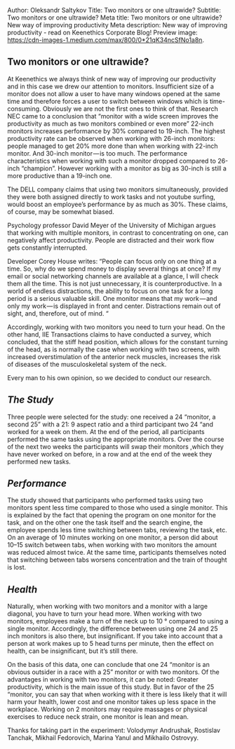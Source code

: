 Author: Oleksandr Saltykov
Title: Two monitors or one ultrawide?
Subtitle: Two monitors or one ultrawide?
Meta title: Two monitors or one ultrawide? New way of improving productivity
Meta description: New way of improving productivity - read on Keenethics Corporate Blog!
Preview image: https://cdn-images-1.medium.com/max/800/0*21qK34ncSfNo1a8n.

## Two monitors or one ultrawide?

At Keenethics we always think of new way of improving our productivity and in this case we drew our attention to monitors. Insufficient size of a monitor does not allow a user to have many windows opened at the same time and therefore forces a user to switch between windows which is time-consuming.
Obviously we are not the first ones to think of that.
Research NEC came to a conclusion that “monitor with a wide screen improves the productivity as much as two monitors combined or even more” 22-inch monitors increases performance by 30% compared to 19-inch. The highest productivity rate can be observed when working with 26-inch monitors: people managed to get 20% more done than when working with 22-inch monitor. And 30-inch monitor — is too much. The performance characteristics when working with such a monitor dropped compared to 26-inch “champion”. However working with a monitor as big as 30-inch is still a more productive than a 19-inch one.

The DELL company claims that using two monitors simultaneously, provided they were both assigned directly to work tasks and not youtube surfing, would boost an employee’s performance by as much as 30%. These claims, of course, may be somewhat biased.

Psychology professor David Meyer of the University of Michigan argues that working with multiple monitors, in contrast to concentrating on one, can negatively affect productivity. People are distracted and their work flow gets constantly interrupted.

Developer Corey House writes: “People can focus only on one thing at a time. So, why do we spend money to display several things at once? If my email or social networking channels are available at a glance, I will check them all the time. This is not just unnecessary, it is counterproductive. In a world of endless distractions, the ability to focus on one task for a long period is a serious valuable skill. One monitor means that my work — and only my work — is displayed in front and center. Distractions remain out of sight, and, therefore, out of mind. “

Accordingly, working with two monitors you need to turn your head. On the other hand, IIE Transactions claims to have conducted a survey, which concluded, that the stiff head position, which allows for the constant turning of the head, as is normally the case when working with two screens, with increased overstimulation of the anterior neck muscles, increases the risk of diseases of the musculoskeletal system of the neck.

Every man to his own opinion, so we decided to conduct our research.

## _The Study_

Three people were selected for the study: one received a 24 “monitor, a second 25” with a 21: 9 aspect ratio and a third participant two 24 “and worked for a week on them. At the end of the period, all participants performed the same tasks using the appropriate monitors. Over the course of the next two weeks the participants will swap their monitors ,which they have never worked on before, in a row and at the end of the week they performed new tasks.

## _Performance_

The study showed that participants who performed tasks using two monitors spent less time compared to those who used a single monitor. This is explained by the fact that opening the program on one monitor for the task, and on the other one the task itself and the search engine, the employee spends less time switching between tabs, reviewing the task, etc. On an average of 10 minutes working on one monitor, a person did about 10–15 switch between tabs, when working with two monitors the amount was reduced almost twice. At the same time, participants themselves noted that switching between tabs worsens concentration and the train of thought is lost.

## _Health_

Naturally, when working with two monitors and a monitor with a large diagonal, you have to turn your head more. When working with two monitors, employees make a turn of the neck up to 10 ° compared to using a single monitor. Accordingly, the difference between using one 24 and 25 inch monitors is also there, but insignificant. If you take into account that a person at work makes up to 5 head turns per minute, then the effect on health, can be insignificant, but it’s still there.

On the basis of this data, one can conclude that one 24 “monitor is an obvious outsider in a race with a 25” monitor or with two monitors. Of the advantages in working with two monitors, it can be noted: Greater productivity, which is the main issue of this study. But in favor of the 25 “monitor, you can say that when working with it there is less likely that it will harm your health, lower cost and one monitor takes up less space in the workplace. Working on 2 monitors may require massages or physical exercises to reduce neck strain, one monitor is lean and mean.

Thanks for taking part in the experiment: Volodymyr Andrushak, Rostislav Tanchak, Mikhail Fedorovich, Marina Yanul and Mikhailo Ostrovyy.
